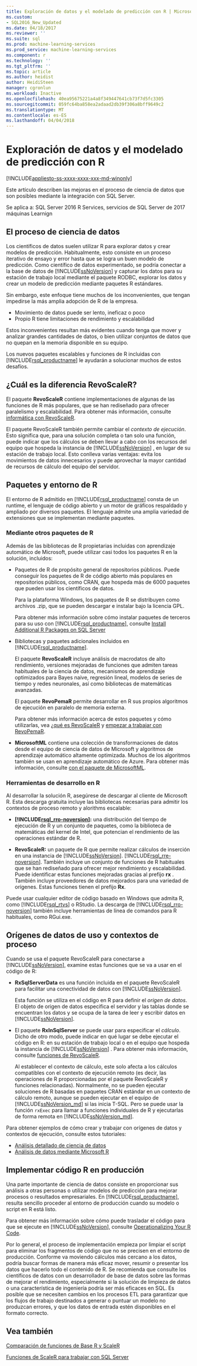 ```yaml
---
title: Exploración de datos y el modelado de predicción con R | Microsoft Docs
ms.custom:
- SQL2016_New_Updated
ms.date: 04/18/2017
ms.reviewer: ''
ms.suite: sql
ms.prod: machine-learning-services
ms.prod_service: machine-learning-services
ms.component: r
ms.technology: ''
ms.tgt_pltfrm: ''
ms.topic: article
ms.author: heidist
author: HeidiSteen
manager: cgronlun
ms.workload: Inactive
ms.openlocfilehash: 40ea95675221a4a8f349447641cb73f7d5fc3305
ms.sourcegitcommit: 059fc64ba858ea2adaad2db39f306a8bff9649c2
ms.translationtype: MT
ms.contentlocale: es-ES
ms.lasthandoff: 04/04/2018
---
```

# <a name="data-exploration-and-predictive-modeling-with-r"></a>Exploración de datos y el modelado de predicción con R
[!INCLUDE[appliesto-ss-xxxx-xxxx-xxx-md-winonly](../../includes/appliesto-ss-xxxx-xxxx-xxx-md-winonly.md)]

Este artículo describen las mejoras en el proceso de ciencia de datos que son posibles mediante la integración con SQL Server.

Se aplica a: SQL Server 2016 R Services, servicios de SQL Server de 2017 máquinas Learnign

## <a name="the-data-science-process"></a>El proceso de ciencia de datos

Los científicos de datos suelen utilizar R para explorar datos y crear modelos de predicción. Habitualmente, esto consiste en un proceso iterativo de ensayo y error hasta que se logra un buen modelo de predicción. Como científico de datos experimentado, se podría conectar a la base de datos de [!INCLUDE[ssNoVersion](../../includes/ssnoversion-md.md)] y capturar los datos para su estación de trabajo local mediante el paquete RODBC, explorar los datos y crear un modelo de predicción mediante paquetes R estándares.

Sin embargo, este enfoque tiene muchos de los inconvenientes, que tengan impedirse la más amplia adopción de R de la empresa. 

+ Movimiento de datos puede ser lento, ineficaz o poco
+ Propio R tiene limitaciones de rendimiento y escalabilidad

Estos inconvenientes resultan más evidentes cuando tenga que mover y analizar grandes cantidades de datos, o bien utilizar conjuntos de datos que no quepan en la memoria disponible en su equipo.

Los nuevos paquetes escalables y funciones de R incluidas con [!INCLUDE[rsql_productname](../../includes/rsql-productname-md.md)] le ayudarán a solucionar muchos de estos desafíos. 

## <a name="whats-different-about-revoscaler"></a>¿Cuál es la diferencia RevoScaleR?

El paquete **RevoScaleR** contiene implementaciones de algunas de las funciones de R más populares, que se han rediseñado para ofrecer paralelismo y escalabilidad. Para obtener más información, consulte [informática con RevoScaleR](https://msdn.microsoft.com/microsoft-r/scaler-distributed-computing).

El paquete RevoScaleR también permite cambiar el *contexto de ejecución*. Esto significa que, para una solución completa o tan solo una función, puede indicar que los cálculos se deben llevar a cabo con los recursos del equipo que hospeda la instancia de [!INCLUDE[ssNoVersion](../../includes/ssnoversion-md.md)] , en lugar de su estación de trabajo local. Esto conlleva varias ventajas: evita los movimientos de datos innecesarios y puede aprovechar la mayor cantidad de recursos de cálculo del equipo del servidor.

## <a name="r-environment-and-packages"></a>Paquetes y entorno de R

El entorno de R admitido en [!INCLUDE[rsql_productname](../../includes/rsql-productname-md.md)] consta de un runtime, el lenguaje de código abierto y un motor de gráficos respaldado y ampliado por diversos paquetes. El lenguaje admite una amplia variedad de extensiones que se implementan mediante paquetes.  

### <a name="using-other-r-packages"></a>Mediante otros paquetes de R

Además de las bibliotecas de R propietarias incluidas con aprendizaje automático de Microsoft, puede utilizar casi todos los paquetes R en la solución, incluidos:

+ Paquetes de R de propósito general de repositorios públicos. Puede conseguir los paquetes de R de código abierto más populares en repositorios públicos, como CRAN, que hospeda más de 6000 paquetes que pueden usar los científicos de datos.
  
  Para la plataforma Windows, los paquetes de R se distribuyen como archivos .zip, que se pueden descargar e instalar bajo la licencia GPL.  
  
  Para obtener más información sobre cómo instalar paquetes de terceros para su uso con [!INCLUDE[rsql_productname](../../includes/rsql-productname-md.md)], consulte [Install Additional R Packages on SQL Server](../../advanced-analytics/r/install-additional-r-packages-on-sql-server.md)  
  
+ Bibliotecas y paquetes adicionales incluidos en [!INCLUDE[rsql_productname](../../includes/rsql-productname-md.md)].   
  
     El paquete **RevoScaleR** incluye análisis de macrodatos de alto rendimiento, versiones mejoradas de funciones que admiten tareas habituales de la ciencia de datos, mecanismos de aprendizaje optimizados para Bayes naive, regresión lineal, modelos de series de tiempo y redes neuronales, así como bibliotecas de matemáticas avanzadas.  
  
     El paquete **RevoPemaR** permite desarrollar en R sus propios algoritmos de ejecución en paralelo de memoria externa.  
  
     Para obtener más información acerca de estos paquetes y cómo utilizarlas, vea [¿qué es RevoScaleR](https://msdn.microsoft.com/microsoft-r/scaler-user-guide-introduction) y [empezar a trabajar con RevoPemaR](https://msdn.microsoft.com/microsoft-r/pemar-getting-started). 

+ **MicrosoftML** contiene una colección de transformaciones de datos desde el equipo de ciencia de datos de Microsoft y algoritmos de aprendizaje automático altamente optimizada. Muchos de los algoritmos también se usan en aprendizaje automático de Azure. Para obtener más información, consulte [con el paquete de MicrosoftML](../../advanced-analytics/using-the-microsoftml-package.md).

### <a name="r-development-tools"></a>Herramientas de desarrollo en R

Al desarrollar la solución R, asegúrese de descargar al cliente de Microsoft R. Esta descarga gratuita incluye las bibliotecas necesarias para admitir los contextos de proceso remoto y alorithms escalable:

+ **[!INCLUDE[rsql_rro-noversion](../../includes/rsql-rro-noversion-md.md)]:** una distribución del tiempo de ejecución de R y un conjunto de paquetes, como la biblioteca de matemáticas del kernel de Intel, que potencian el rendimiento de las operaciones estándar de R.  
  
+ **RevoScaleR:** un paquete de R que permite realizar cálculos de inserción en una instancia de [!INCLUDE[ssNoVersion](../../includes/ssnoversion-md.md)]. [!INCLUDE[rsql_rre-noversion](../../includes/rsql-rre-noversion-md.md)]. También incluye un conjunto de funciones de R habituales que se han rediseñado para ofrecer mejor rendimiento y escalabilidad. Puede identificar estas funciones mejoradas gracias al prefijo **rx** . También incluye proveedores de datos mejorados para una variedad de orígenes. Estas funciones tienen el prefijo **Rx**.

Puede usar cualquier editor de código basado en Windows que admita R, como [!INCLUDE[rsql_rtvs](../../includes/rsql-rtvs-md.md)] o RStudio. La descarga de [!INCLUDE[rsql_rro-noversion](../../includes/rsql-rro-noversion-md.md)] también incluye herramientas de línea de comandos para R habituales, como RGui.exe.

## <a name="use-new-data-sources-and-compute-contexts"></a>Orígenes de datos de uso y contextos de proceso

Cuando se usa el paquete RevoScaleR para conectarse a [!INCLUDE[ssNoVersion](../../includes/ssnoversion-md.md)], examine estas funciones que se va a usar en el código de R:

+ **RxSqlServerData** es una función incluida en el paquete RevoScaleR para facilitar una conectividad de datos con [!INCLUDE[ssNoVersion](../../includes/ssnoversion-md.md)].
  
     Esta función se utiliza en el código en R para definir el *origen de datos*. El objeto de origen de datos especifica el servidor y las tablas donde se encuentran los datos y se ocupa de la tarea de leer y escribir datos en [!INCLUDE[ssNoVersion](../../includes/ssnoversion-md.md)].
  
-   El paquete **RxInSqlServer** se puede usar para especificar el *cálculo*.  Dicho de otro modo, puede indicar en qué lugar se debe ejecutar el código en R: en su estación de trabajo local o en el equipo que hospeda la instancia de [!INCLUDE[ssNoVersion](../../includes/ssnoversion-md.md)] .  Para obtener más información, consulte [funciones de RevoScaleR](https://msdn.microsoft.com/microsoft-r/scaler/scaler).
  
     Al establecer el contexto de cálculo, este solo afecta a los cálculos compatibles con el contexto de ejecución remoto (es decir, las operaciones de R proporcionadas por el paquete RevoScaleR y funciones relacionadas). Normalmente, no se pueden ejecutar soluciones de R basadas en paquetes CRAN estándar en un contexto de cálculo remoto, aunque se pueden ejecutar en el equipo de [!INCLUDE[ssNoVersion_md](../../includes/ssnoversion-md.md)] si las inicia T-SQL. Pero se puede usar la función `rxExec` para llamar a funciones individuales de R y ejecutarlas de forma remota en [!INCLUDE[ssNoVersion_md](../../includes/ssnoversion-md.md)].

Para obtener ejemplos de cómo crear y trabajar con orígenes de datos y contextos de ejecución, consulte estos tutoriales:

+ [Análisis detallado de ciencia de datos](../../advanced-analytics/tutorials/deepdive-data-science-deep-dive-using-the-revoscaler-packages.md)  
+  [Análisis de datos mediante Microsoft R](https://msdn.microsoft.com/en-us/microsoft-r/data-analysis-in-microsoft-r)

## <a name="deploy-r-code-to-production"></a>Implementar código R en producción

Una parte importante de ciencia de datos consiste en proporcionar sus análisis a otras personas o utilizar modelos de predicción para mejorar procesos o resultados empresariales. En [!INCLUDE[rsql_productname](../../includes/rsql-productname-md.md)], resulta sencillo proceder al entorno de producción cuando su modelo o script en R está listo.

Para obtener más información sobre cómo puede trasladar el código para que se ejecute en [!INCLUDE[ssNoVersion](../../includes/ssnoversion-md.md)], consulte [Operationalizing Your R Code](../../advanced-analytics/r/operationalizing-your-r-code.md).

Por lo general, el proceso de implementación empieza por limpiar el script para eliminar los fragmentos de código que no se precisen en el entorno de producción. Conforme va moviendo cálculos más cercano a los datos, podría buscar formas de manera más eficaz mover, resumir o presentar los datos que hacerlo todo el contenido de R.  Se recomienda que consulte los científicos de datos con un desarrollador de base de datos sobre las formas de mejorar el rendimiento, especialmente si la solución de limpieza de datos o una característica de ingeniería podría ser más eficaces en SQL. Es posible que se necesiten cambios en los procesos ETL para garantizar que los flujos de trabajo destinados a generar o puntuar un modelo no produzcan errores, y que los datos de entrada estén disponibles en el formato correcto.

## <a name="see-also"></a>Vea también

[Comparación de funciones de Base R y ScaleR](https://msdn.microsoft.com/microsoft-r/scaler/compare-base-r-scaler-functions)

[Funciones de ScaleR para trabajar con SQL Server](../../advanced-analytics/r/scaler-functions-for-working-with-sql-server-data.md)

